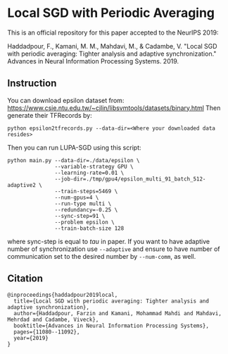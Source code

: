 # Local SGD with Periodic Averaging

This is an official repository for this paper accepted to the NeurIPS 2019:

Haddadpour, F., Kamani, M. M., Mahdavi, M., & Cadambe, V. "Local SGD with periodic averaging: Tighter analysis and adaptive synchronization." Advances in Neural Information Processing Systems. 2019.

## Instruction
You can download epsilon dataset from: https://www.csie.ntu.edu.tw/~cjlin/libsvmtools/datasets/binary.html
Then generate their TFRecords by:
```cli
python epsilon2tfrecords.py --data-dir=<Where your downloaded data resides>
```

Then you can run LUPA-SGD using this script:

```cli
python main.py --data-dir=./data/epsilon \
               --variable-strategy GPU \
               --learning-rate=0.01 \
               --job-dir=./tmp/gpu4/epsilon_multi_91_batch_512-adaptive2 \
               --train-steps=5469 \
               --num-gpus=4 \
               --run-type multi \
               --redundancy=-0.25 \
               --sync-step=91 \
               --problem epsilon \
               --train-batch-size 128
```

where sync-step is equal to $tau$ in paper. If you want to have adaptive number of synchronization use `--adaptive` and ensure to have number of communication set to the desired number by `--num-comm`, as well.

## Citation
```cli
@inproceedings{haddadpour2019local,
  title={Local SGD with periodic averaging: Tighter analysis and adaptive synchronization},
  author={Haddadpour, Farzin and Kamani, Mohammad Mahdi and Mahdavi, Mehrdad and Cadambe, Viveck},
  booktitle={Advances in Neural Information Processing Systems},
  pages={11080--11092},
  year={2019}
}
```
